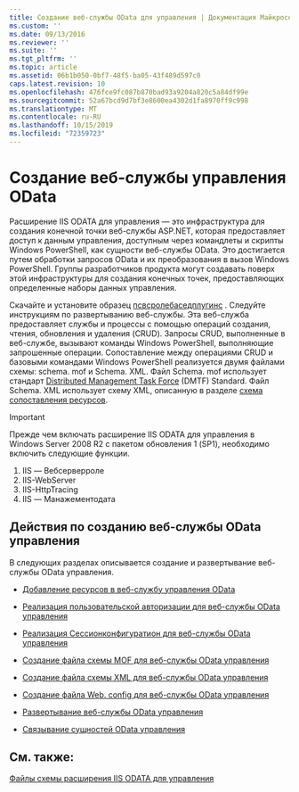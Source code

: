 ```yaml
---
title: Создание веб-службы OData для управления | Документация Майкрософт
ms.custom: ''
ms.date: 09/13/2016
ms.reviewer: ''
ms.suite: ''
ms.tgt_pltfrm: ''
ms.topic: article
ms.assetid: 06b1b050-0bf7-48f5-ba05-43f489d597c0
caps.latest.revision: 10
ms.openlocfilehash: 476fce9fc087b870bad93a9204a820c5a84df99e
ms.sourcegitcommit: 52a67bcd9d7bf3e8600ea4302d1fa8970ff9c998
ms.translationtype: MT
ms.contentlocale: ru-RU
ms.lasthandoff: 10/15/2019
ms.locfileid: "72359723"
---
```

# <a name="creating-a-management-odata-web-service"></a>Создание веб-службы управления OData

Расширение IIS ODATA для управления — это инфраструктура для создания конечной точки веб-службы ASP.NET, которая предоставляет доступ к данным управления, доступным через командлеты и скрипты Windows PowerShell, как сущности веб-службы OData. Это достигается путем обработки запросов OData и их преобразования в вызов Windows PowerShell. Группы разработчиков продукта могут создавать поверх этой инфраструктуры для создания конечных точек, предоставляющих определенные наборы данных управления.

Скачайте и установите образец [псвсролебаседплугинс](https://code.msdn.microsoft.com:443/windowsdesktop/PswsRoleBasedPlugins-9c79b75a) . Следуйте инструкциям по развертыванию веб-службы. Эта веб-служба предоставляет службы и процессы с помощью операций создания, чтения, обновления и удаления (CRUD). Запросы CRUD, выполненные в веб-службе, вызывают команды Windows PowerShell, выполняющие запрошенные операции. Сопоставление между операциями CRUD и базовыми командами Windows PowerShell реализуется двумя файлами схемы: schema. mof и Schema. XML. Файл Schema. mof использует стандарт [Distributed Management Task Force](https://www.dmtf.org/) (DMTF) Standard. Файл Schema. XML использует схему XML, описанную в разделе [схема сопоставления ресурсов](./resource-mapping-schema.md).

> [!IMPORTANT]
> Прежде чем включать расширение IIS ODATA для управления в Windows Server 2008 R2 с пакетом обновления 1 (SP1), необходимо включить следующие функции.
>
> 1.  IIS — Вебсерверроле
> 2.  IIS-WebServer
> 3.  IIS-HttpTracing
> 4.  IIS — Манажементодата

## <a name="steps-for-creating-a-management-odata-web-service"></a>Действия по созданию веб-службы OData управления

В следующих разделах описывается создание и развертывание веб-службы OData управления.

- [Добавление ресурсов в веб-службу управления OData](./adding-resources-to-a-management-odata-web-service.md)

- [Реализация пользовательской авторизации для веб-службы OData управления](./implementing-custom-authorization-for-a-management-odata-web-service.md)

- [Реализация Сессионконфигуратион для веб-службы OData управления](./implementing-sessionconfiguration-for-a-management-odata-web-service.md)

- [Создание файла схемы MOF для веб-службы OData управления](./authoring-the-mof-schema-file-for-a-management-odata-web-service.md)

- [Создание файла схемы XML для веб-службы OData управления](./authoring-the-xml-schema-file-for-a-management-odata-web-service.md)

- [Создание файла Web. config для веб-службы OData управления](./authoring-the-web-config-file-for-a-management-odata-web-service.md)

- [Развертывание веб-службы OData управления](./deploying-a-management-odata-web-service.md)

- [Связывание сущностей OData управления](./associating-management-odata-entities.md)

## <a name="see-also"></a>См. также:

[Файлы схемы расширения IIS ODATA для управления](./management-odata-iis-extension-schema-files.md)
